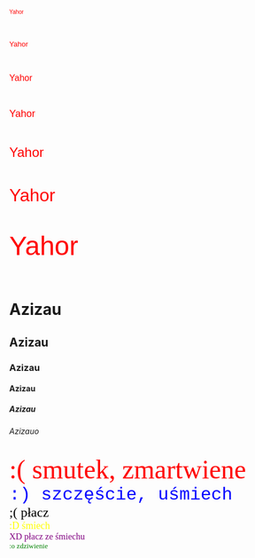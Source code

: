  <html lang="pl-PL">
  <html>
     <head>
       <meta charset="utf-8">
       <title> Yahor Azizau </title>
     </head>
 <body>
<p align="left"> <font color="red" size="1" face="Arial">Yahor</font> </p> <br>
<p align="left"> <font color="red" size="2" face="Arial">Yahor</font> </p> <br>
<p align="left"> <font color="red" size="3" face="Arial">Yahor</font> </p> <br>
<p align="left"> <font color="red" size="4" face="Arial">Yahor</font> </p> <br>
<p align="left"> <font color="red" size="5" face="Arial">Yahor</font> </p> <br>
<p align="left"> <font color="red" size="6" face="Arial">Yahor</font> </p> <br>
<p align="left"> <font color="red" size="7" face="Arial">Yahor</font> </p> <br>
<h1>Azizau</h1>
<h2>Azizau</h2>
<h3>Azizau</h3>
<h4>Azizau</h4>
<h5>Azizau</h5>
<h6>Azizauo</h6>
<font color="red" size="7" face="Verdana">:( smutek, zmartwiene</font> <br>
<font color="blue" size="6" face="Courier New">:) szczęście, uśmiech</font> <br>
<font color="black" size="5" face="Times New Roman">;( płacz</font> <br>
<font color="yellow" size="4" face="Times New Roman">:D śmiech</font> <br>
<font color="purple" size="3" face="Times New Roman">XD płacz ze śmiechu</font> <br>
<font color="green" size="2" face="Verdana">:o zdziwienie</font> <br>
 </body>
</html>
